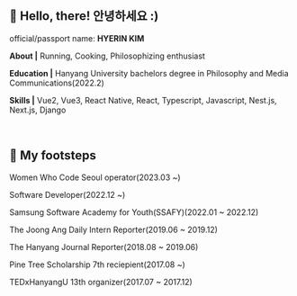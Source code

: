 <!--
**HerrineKim/HerrineKim** is a ✨ _special_ ✨ repository because its `README.md` (this file) appears on your GitHub profile.

Here are some ideas to get you started:

- 🔭 I’m currently working on ...
- 🌱 I’m currently learning ...
- 👯 I’m looking to collaborate on ...
- 🤔 I’m looking for help with ...
- 💬 Ask me about ...
- 📫 How to reach me: ...
- 😄 Pronouns: ...
- ⚡ Fun fact: ...

## 🔭 I’m currently working on...

<br>

## 🌱 I’m used to...

<span>
 <img src="https://img.shields.io/badge/python-3776AB?style=for-the-badge&logo=python&logoColor=white">
 <img src="https://img.shields.io/badge/javascript-F7DF1E?style=for-the-badge&logo=javascript&logoColor=black">
 <img src="https://img.shields.io/badge/vue.js-4FC08D?style=for-the-badge&logo=vue.js&logoColor=white">
 <img src="https://img.shields.io/badge/react-61DAFB?style=for-the-badge&logo=react&logoColor=black">
 <img src="https://img.shields.io/badge/expo-000020?style=for-the-badge&logo=expo&logoColor=white">
 <img src="https://img.shields.io/badge/typescript-3178C6?style=for-the-badge&logo=typescript&logoColor=white">
 <img src="https://img.shields.io/badge/css-1572B6?style=for-the-badge&logo=css3&logoColor=white">
 <img src="https://img.shields.io/badge/django-092E20?style=for-the-badge&logo=django&logoColor=white">
</span>
-->

<!-- ![header](https://capsule-render.vercel.app/api?type=rect&color=5D8BF4&height=200&section=header&text=김혜린%20金惠潾%20Herrine%20Kim&fontSize=50) -->

## 👧 Hello, there! 안녕하세요 :)

<p>official/passport name: <strong>HYERIN KIM</strong></p>
<p><strong>About |</strong> Running, Cooking, Philosophizing enthusiast</p>
<p><strong>Education |</strong> Hanyang University bachelors degree in Philosophy and Media Communications(2022.2)</p>
<p><strong>Skills |</strong> Vue2, Vue3, React Native, React, Typescript, Javascript, Nest.js, Next.js, Django</p>

<br>

## 🌱 My footsteps

<p>Women Who Code Seoul operator(2023.03 ~)</p>
<p>Software Developer(2022.12 ~)
<p>Samsung Software Academy for Youth(SSAFY)(2022.01 ~ 2022.12)</p>
<p>The Joong Ang Daily Intern Reporter(2019.06 ~ 2019.12)</p>
<p>The Hanyang Journal Reporter(2018.08 ~ 2019.06)</p>
<p>Pine Tree Scholarship 7th reciepient(2017.08 ~)</p>
<p>TEDxHanyangU 13th organizer(2017.07 ~ 2017.12)</p>
